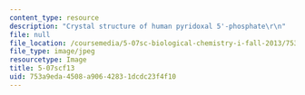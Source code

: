 ```yaml
---
content_type: resource
description: "Crystal structure of human pyridoxal 5'-phosphate\r\n"
file: null
file_location: /coursemedia/5-07sc-biological-chemistry-i-fall-2013/753a9eda4508a90642831dcdc23f4f10_5-07scf13.jpg
file_type: image/jpeg
resourcetype: Image
title: 5-07scf13
uid: 753a9eda-4508-a906-4283-1dcdc23f4f10
---
```

